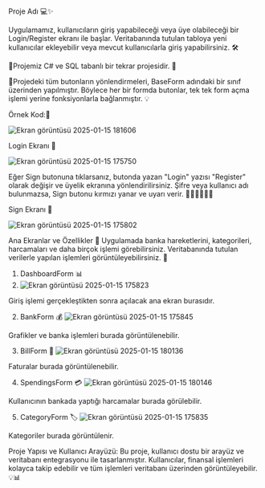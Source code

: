 Proje Adı 💻✨

Uygulamamız, kullanıcıların giriş yapabileceği veya üye olabileceği bir Login/Register ekranı ile başlar. Veritabanında tutulan tabloya yeni kullanıcılar ekleyebilir veya mevcut kullanıcılarla giriş yapabilirsiniz. 🛠️

📝Projemiz C# ve SQL tabanlı bir tekrar projesidir. 🔄

📝Projedeki tüm butonların yönlendirmeleri, BaseForm adındaki bir sınıf üzerinden yapılmıştır. Böylece her bir formda butonlar, tek tek form açma işlemi yerine fonksiyonlarla bağlanmıştır. 💡

Örnek Kod:📝

![Ekran görüntüsü 2025-01-15 181606](https://github.com/user-attachments/assets/faf4c093-fefa-485d-8dd5-95695aa1d17f)


Login Ekranı 🔑

![Ekran görüntüsü 2025-01-15 175750](https://github.com/user-attachments/assets/3e19be93-0ac4-4b81-8ea6-299fc5b1a080)

Eğer Sign butonuna tıklarsanız, butonda yazan "Login" yazısı "Register" olarak değişir ve üyelik ekranına yönlendirilirsiniz. Şifre veya kullanıcı adı bulunmazsa, Sign butonu kırmızı yanar ve uyarı verir. 🚨🚨🚨🚨🚨🚨

Sign Ekranı 📝

![Ekran görüntüsü 2025-01-15 175802](https://github.com/user-attachments/assets/c35bc4a7-59f5-497d-8339-8b909a971a0c)


Ana Ekranlar ve Özellikler 🌟
Uygulamada banka hareketlerini, kategorileri, harcamaları ve daha birçok işlemi görebilirsiniz. Veritabanında tutulan verilerle yapılan işlemleri görüntüleyebilirsiniz. 👀

1. DashboardForm 📊
2. ![Ekran görüntüsü 2025-01-15 175823](https://github.com/user-attachments/assets/97b71d8f-1660-46fe-9afe-ede56a6e2cd1)

Giriş işlemi gerçekleştikten sonra açılacak ana ekran burasıdır.

2. BankForm 💰
![Ekran görüntüsü 2025-01-15 175845](https://github.com/user-attachments/assets/af6f9546-f5e1-4f7f-8d4f-519085f55115)

Grafikler ve banka işlemleri burada görüntülenebilir.

3. BillForm 📑
![Ekran görüntüsü 2025-01-15 180136](https://github.com/user-attachments/assets/bc49e4c7-ba7f-4292-b985-89370c7759d8)

Faturalar burada görüntülenebilir.

4. SpendingsForm 💳
![Ekran görüntüsü 2025-01-15 180146](https://github.com/user-attachments/assets/c8fd1b3a-e300-436d-be62-89fbbd5023ec)

Kullanıcının bankada yaptığı harcamalar burada görülebilir.

5. CategoryForm 🏷️
![Ekran görüntüsü 2025-01-15 175835](https://github.com/user-attachments/assets/2d2e75d4-a3f5-4518-a801-8582b8128ee2)

Kategoriler burada görüntülenir.

Proje Yapısı ve Kullanıcı Arayüzü:
Bu proje, kullanıcı dostu bir arayüz ve veritabanı entegrasyonu ile tasarlanmıştır. Kullanıcılar, finansal işlemleri kolayca takip edebilir ve tüm işlemleri veritabanı üzerinden görüntüleyebilir. 💡📊
